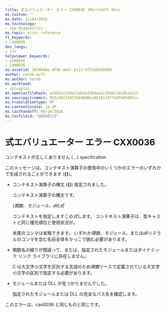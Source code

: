 ```yaml
---
title: 式エバリュエーター エラー CXX0036 |Microsoft Docs
ms.custom: ''
ms.date: 11/04/2016
ms.technology:
- cpp-diagnostics
ms.topic: error-reference
f1_keywords:
- CXX0036
dev_langs:
- C++
helpviewer_keywords:
- CXX0036
- CAN0036
ms.assetid: 383404be-df5b-4eec-b113-df21bb5d269d
author: corob-msft
ms.author: corob
ms.workload:
- cplusplus
ms.openlocfilehash: e2d82a1254a11dbda3164ea1c350dc14e2b1a122
ms.sourcegitcommit: 913c3bf23937b64b90ac05181fdff3df947d9f1c
ms.translationtype: MT
ms.contentlocale: ja-JP
ms.lasthandoff: 09/18/2018
ms.locfileid: "46050113"
---
```

# <a name="expression-evaluator-error-cxx0036"></a>式エバリュエーター エラー CXX0036

コンテキストが正しくありません {...} specification

このメッセージは、コンテキスト演算子の使用中のいくつかのエラーのいずれかで生成されることができます (**{}**)。

- コンテキスト演算子の構文 (**{}**) 指定されました。

     コンテキスト演算子の構文です。

     {*関数*、*モジュール*、*dll*}*式*

     コンテキストを指定しますこの*式*します。 コンテキスト演算子は、型キャストと同じ優先順位と使用状況が。

     末尾のコンマは省略できます。 いずれか*関数*、*モジュール*、または*dll*リテラルのコンマを含む名前全体をかっこで囲む必要があります。

- 関数名の綴りが間違って、または、指定されたモジュールまたはダイナミック リンク ライブラリに存在しません。

     C は大文字小文字を区別する言語のため*関数*ソースで定義されている大文字小文字の区別で指定する必要があります。

- モジュールまたは DLL が見つかりませんでした。

     指定されたモジュールまたは DLL の完全なパス名を確認します。

このエラーは、can0036 と同じものと同じです。